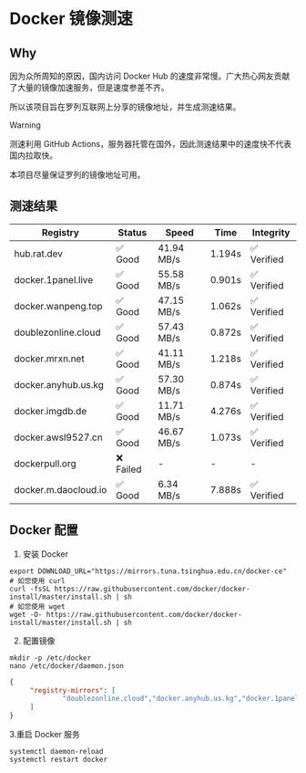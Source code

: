 # Docker 镜像测速

## Why

因为众所周知的原因，国内访问 Docker Hub 的速度非常慢。广大热心网友贡献了大量的镜像加速服务，但是速度参差不齐。


所以该项目旨在罗列互联网上分享的镜像地址，并生成测速结果。

> [!WARNING]
> 测速利用 GitHub Actions，服务器托管在国外，因此测速结果中的速度快不代表国内拉取快。
>

本项目尽量保证罗列的镜像地址可用。

## 测速结果

| Registry | Status | Speed | Time | Integrity |
|----------|--------|-------|------|-----------|
| hub.rat.dev | ✅ Good | 41.94 MB/s | 1.194s | ✅ Verified |
| docker.1panel.live | ✅ Good | 55.58 MB/s | 0.901s | ✅ Verified |
| docker.wanpeng.top | ✅ Good | 47.15 MB/s | 1.062s | ✅ Verified |
| doublezonline.cloud | ✅ Good | 57.43 MB/s | 0.872s | ✅ Verified |
| docker.mrxn.net | ✅ Good | 41.11 MB/s | 1.218s | ✅ Verified |
| docker.anyhub.us.kg | ✅ Good | 57.30 MB/s | 0.874s | ✅ Verified |
| docker.imgdb.de | ✅ Good | 11.71 MB/s | 4.276s | ✅ Verified |
| docker.awsl9527.cn | ✅ Good | 46.67 MB/s | 1.073s | ✅ Verified |
| dockerpull.org | ❌ Failed | - | - | - |
| docker.m.daocloud.io | ✅ Good | 6.34 MB/s | 7.888s | ✅ Verified |

## Docker 配置

1. 安装 Docker
```shell
export DOWNLOAD_URL="https://mirrors.tuna.tsinghua.edu.cn/docker-ce"
# 如您使用 curl
curl -fsSL https://raw.githubusercontent.com/docker/docker-install/master/install.sh | sh
# 如您使用 wget
wget -O- https://raw.githubusercontent.com/docker/docker-install/master/install.sh | sh
```

2. 配置镜像

```shell
mkdir -p /etc/docker
nano /etc/docker/daemon.json
```

```json
{
     "registry-mirrors": [
             "doublezonline.cloud","docker.anyhub.us.kg","docker.1panel.live"
     ]
}
```

 3.重启 Docker 服务
```shell
systemctl daemon-reload
systemctl restart docker
```

